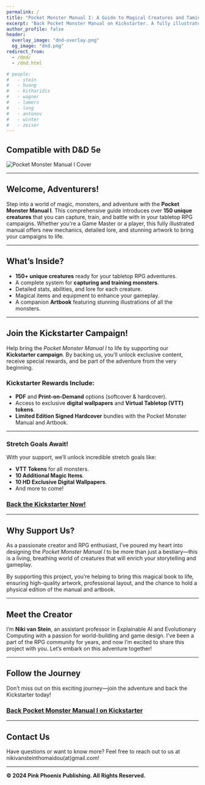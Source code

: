 ```yaml
---
permalink: /
title: "Pocket Monster Manual I: A Guide to Magical Creatures and Taming"
excerpt: "Back Pocket Monster Manual on Kickstarter. A fully illustrated monster guide for D&D 5."
author_profile: false
header:
  overlay_image: "dnd-overlay.png"
  og_image: "dnd.png"
redirect_from: 
  - /dnd/
  - /dnd.html

# people:
#   - stein
#   - huang
#   - kitharidis
#   - wagner
#   - lamers
#   - long
#   - antonov
#   - winter
#   - zeiser
---
```

  
## Compatible with D&D 5e

![Pocket Monster Manual I Cover](todo-path)

---

## **Welcome, Adventurers!**

Step into a world of magic, monsters, and adventure with the **Pocket Monster Manual I**. This comprehensive guide introduces over **150 unique creatures** that you can capture, train, and battle with in your tabletop RPG campaigns. Whether you're a Game Master or a player, this fully illustrated manual offers new mechanics, detailed lore, and stunning artwork to bring your campaigns to life.

---

## **What’s Inside?**

- **150+ unique creatures** ready for your tabletop RPG adventures.
- A complete system for **capturing and training monsters**.
- Detailed stats, abilities, and lore for each creature.
- Magical items and equipment to enhance your gameplay.
- A companion **Artbook** featuring stunning illustrations of all the monsters.

---

## **Join the Kickstarter Campaign!**

Help bring the *Pocket Monster Manual I* to life by supporting our **Kickstarter campaign**. By backing us, you’ll unlock exclusive content, receive special rewards, and be part of the adventure from the very beginning.

### **Kickstarter Rewards Include:**
- **PDF** and **Print-on-Demand** options (softcover & hardcover).
- Access to exclusive **digital wallpapers** and **Virtual Tabletop (VTT) tokens**.
- **Limited Edition Signed Hardcover** bundles with the Pocket Monster Manual and Artbook.

---

### **Stretch Goals Await!**
With your support, we’ll unlock incredible stretch goals like:
- **VTT Tokens** for all monsters.
- **10 Additional Magic Items**.
- **10 HD Exclusive Digital Wallpapers**.
- And more to come!

### **[Back the Kickstarter Now!](https://www.kickstarter.com/projects/nikivanstein/pocket-monster-manual-i)**

---

## **Why Support Us?**

As a passionate creator and RPG enthusiast, I’ve poured my heart into designing the *Pocket Monster Manual I* to be more than just a bestiary—this is a living, breathing world of creatures that will enrich your storytelling and gameplay.

By supporting this project, you’re helping to bring this magical book to life, ensuring high-quality artwork, professional layout, and the chance to hold a physical edition of the manual and artbook.

---

## **Meet the Creator**

I’m **Niki van Stein**, an assistant professor in Explainable AI and Evolutionary Computing with a passion for world-building and game design. I’ve been a part of the RPG community for years, and now I’m excited to share this project with you. Let’s embark on this adventure together!

---

## **Follow the Journey**

Don’t miss out on this exciting journey—join the adventure and back the Kickstarter today!

### **[Back Pocket Monster Manual I on Kickstarter](https://www.kickstarter.com/projects/nikivanstein/pocket-monster-manual-i)**

---

## **Contact Us**

Have questions or want to know more? Feel free to reach out to us at nikivansteinthomaidou(at)gmail.com!

---

**© 2024 Pink Phoenix Publishing. All Rights Reserved.**